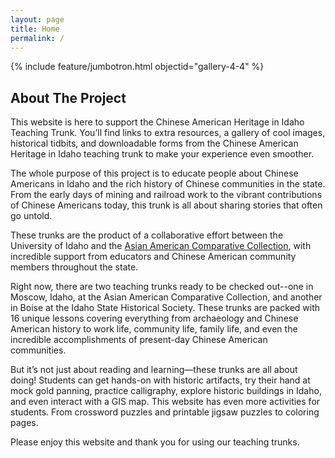 ```yaml
---
layout: page
title: Home
permalink: /
---
```


{% include feature/jumbotron.html objectid="gallery-4-4" %}

## About The Project

This website is here to support the Chinese American Heritage in Idaho Teaching Trunk. You’ll find links to extra resources, a gallery of cool images, historical tidbits, and downloadable forms from the Chinese American Heritage in Idaho teaching trunk to make your experience even smoother. 

The whole purpose of this project is to educate people about Chinese Americans in Idaho and the rich history of Chinese communities in the state. From the early days of mining and railroad work to the vibrant contributions of Chinese Americans today, this trunk is all about sharing stories that often go untold. 

These trunks are the product of a collaborative effort between the University of Idaho and the [Asian American Comparative Collection](https://www.uidaho.edu/class/anthrolab/collections/aacc), with incredible support from educators and Chinese American community members throughout the state.  

Right now, there are two teaching trunks ready to be checked out--one in Moscow, Idaho, at the Asian American Comparative Collection, and another in Boise at the Idaho State Historical Society. These trunks are packed with 16 unique lessons covering everything from archaeology and Chinese American history to work life, community life, family life, and even the incredible accomplishments of present-day Chinese American communities. 

But it’s not just about reading and learning—these trunks are all about doing! Students can get hands-on with historic artifacts, try their hand at mock gold panning, practice calligraphy, explore historic buildings in Idaho, and even interact with a GIS map. This website has even more activities for students. From crossword puzzles and printable jigsaw puzzles to coloring pages. 

Please enjoy this website and thank you for using our teaching trunks.  
